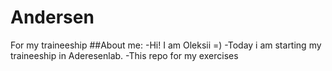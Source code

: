 # Andersen
For my traineeship
##About me:
-Hi! I am Oleksii =)
-Today i am starting my traineeship in Aderesenlab.
-This repo for my exercises
